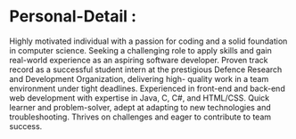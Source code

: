 # Personal-Detail :

Highly motivated individual with a passion for coding and a solid foundation in computer science. Seeking a challenging role to apply skills and gain real-world experience as an aspiring software developer. Proven track record as a successful student intern at the prestigious Defence Research and Development Organization, delivering high- quality work in a team environment under tight deadlines. Experienced in front-end and back-end web development with expertise in Java, C, C#, and HTML/CSS. Quick learner and problem-solver, adept at adapting to new technologies and troubleshooting. Thrives on challenges and eager to contribute to team success.
